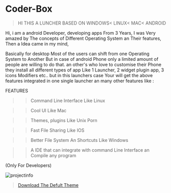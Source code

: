 # Coder-Box

> HI THIS A LUNCHER BASED ON WINDOWS< LINUX< MAC< ANDROID

Hi, i am a android Developer, developing apps From 3 Years, I was Very amazed by The concepts of Different Operating System an Their features, Then a Idea came in my mind, 

Basically for desktop Most of the users can shift from one Operating System to Another But in case of android Phone only a limited amount of people are willing to do that. an other's who love to customise their Phone they install all different types of app Like 1 Launcher, 2 widget plugin app, 3 icons Modifiers etc.. but in this launchers case Your will get the above features integrated in one single launcher an many other features like :



FEATURES

>> Command Line Interface Like Linux

>> Cool UI Like Mac

>> Themes, plugins Like Unix Porn 

>> Fast File Sharing Like IOS 

>> Better File System An Shortcuts Like Windows

>> A IDE that can integrate with command Line Interface an Compile any program

(Only For Developers) 


![projectinfo](https://user-images.githubusercontent.com/67579112/209464595-af7c048a-b0ed-44f1-bbd0-6355dd05a8d6.png)


> [Download The Defult Theme](https://github.com/DarkCode462/Coder-Box/raw/master/THEMES.zip)
